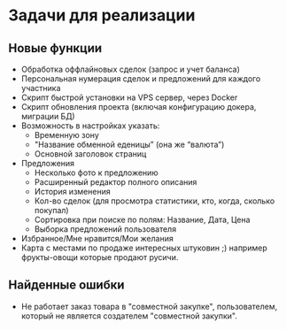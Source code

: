 Задачи для реализации
=====================

Новые функции
-------------
* Обработка оффлайновых сделок (запрос и учет баланса)
* Персональная нумерация сделок и предложений для каждого участника 
* Скрипт быстрой установки на VPS сервер, через Docker
* Скрипт обновления проекта (включая конфигурацию докера, миграции БД)
* Возможность в настройках указать:
  - Временную зону
  - "Название обменной еденицы” (она же “валюта”)
  - Основной заголовок страниц
* Предложения
  - Несколько фото к предложению      
  - Расширенный редактор полного описания
  - История изменения
  - Кол-во сделок (для просмотра статистики, кто, когда, сколько покупал)
  - Сортировка при поиске по полям: Название, Дата, Цена
  - Выборка предложений пользователя 
* Избранное/Мне нравится/Мои желания
* Карта с местами по продаже интересных штуковин ;) например фрукты-овощи которые продают русичи.

Найденные ошибки
----------------
* Не работает заказ товара в "совместной закупке", пользователем, который не является создателем "совместной закупки".
